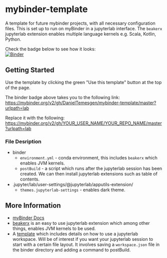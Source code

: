 # mybinder-template
A template for future mybinder projects, with all necessary configuration files.
This is set up to run on myBinder in a jupyterlab interface.
The `beakerx` jupyterlab extension enables multiple language kernels e.g. Scala, Kotlin, Python.

Check the badge below to see how it looks: <br>
[![Binder](https://mybinder.org/badge_logo.svg)](https://mybinder.org/v2/gh/DanielTemesgen/mybinder-template/master?urlpath=lab)

## Getting Started
Use the template by clicking the green "Use this template" button at the top of the page.

The binder badge above takes you to the following link: <br>
https://mybinder.org/v2/gh/DanielTemesgen/mybinder-template/master?urlpath=lab

Replace it with the following: <br>
https://mybinder.org/v2/gh/YOUR_USER_NAME/YOUR_REPO_NAME/master?urlpath=lab

### File Desription
* binder
  * `environment.yml` - conda environment, this includes `beakerx` which enables JVM kernels.
  * `postBuild` - a script which runs after the jupyterlab session has been created. We can then install jupyterlab extensions such as table of contents.
* .jupyter/lab/user-settings/@jupyterlab/apputils-extension/
  * `themes.jupyterlab-settings` - enables dark theme.


## More Information
* [myBinder Docs](https://mybinder.readthedocs.io/en/latest/)
* [beakerx](http://beakerx.com/) is an easy to use jupyterlab extension which among other things, enables JVM kernels to be used.
* A [template](https://github.com/ian-r-rose/binder-workspace-demo) which includes details on how to use a jupyterlab workspace. Will be of interest if you want your jupyterlab session to start with a certain file layout. It involves saving a `workspace.json` file in the binder directory and adding a command to postBuild.
